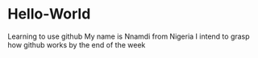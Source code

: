 # Hello-World
Learning to use github
My name is Nnamdi from Nigeria
I intend to grasp how github works by the end of the week
